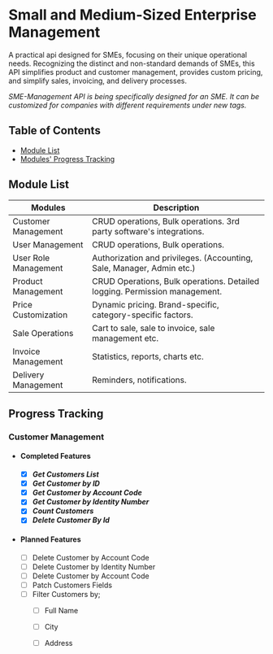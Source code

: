 # Small and Medium-Sized Enterprise Management
A practical api designed for SMEs, focusing on their unique operational needs. Recognizing the distinct and non-standard demands of SMEs, this API simplifies product and customer management, provides custom pricing, and simplify sales, invoicing, and delivery processes.

*SME-Management API is being specifically designed for an SME. It can be customized for companies with different requirements under new tags.*

## Table of Contents

<!-- - [Installation](#installation) -->
<!-- - [Usage](#usage) -->
- [Module List](#module-list)
- [Modules' Progress Tracking](#progress-tracking)
<!-- - [Planned Features](#planned-features) -->
<!-- - [Completed Features](#completed-features) -->
<!-- - [Modules](#modules) -->

<!-- - [License](#license) -->

## Module List

| Modules				| Description 																	|
|-----------------------|-------------------------------------------------------------------------------|
| Customer Management	| CRUD operations, Bulk operations. 3rd party software's integrations.			|
| User Management		| CRUD operations, Bulk operations.												|
| User Role Management	| Authorization and privileges. (Accounting, Sale, Manager, Admin etc.)			|
| Product Management	| CRUD Operations, Bulk operations. Detailed logging. Permission management.	|
| Price Customization	| Dynamic pricing. Brand-specific, category-specific factors.					|
| Sale Operations		| Cart to sale, sale to invoice, sale management etc.							|
| Invoice Management	| Statistics, reports, charts etc.												|
| Delivery Management	| Reminders, notifications.														|

## Progress Tracking
### Customer Management
- #### Completed Features
	- [x] ***Get Customers List***
	- [x] ***Get Customer by ID***
	- [x] ***Get Customer by Account Code***
	- [x] ***Get Customer by Identity Number***
 	- [x] ***Count Customers*** 
 	- [x] ***Delete Customer By Id*** 

- #### Planned Features
	- [ ] Delete Customer by Account Code
	- [ ] Delete Customer by Identity Number
	- [ ] Delete Customer by Account Code
	- [ ] Patch Customers Fields
	- [ ] Filter Customers by;
		- [ ] Full Name
		- [ ] City
		- [ ] Address

		
	 	
